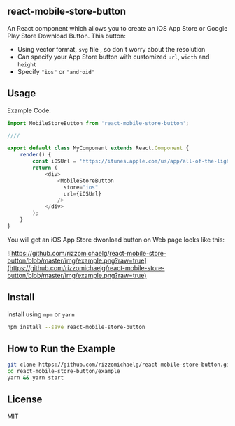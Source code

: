 ## react-mobile-store-button

An React component which allows you to create an iOS App Store or Google Play Store Download Button. This button:

* Using vector format, `svg` file , so don't worry about the resolution
* Can specify your App Store button with customized `url`, `width` and `height`
* Specify `"ios"` or `"android"`

## Usage

Example Code:

```js
import MobileStoreButton from 'react-mobile-store-button';

////

export default class MyComponent extends React.Component {
	render() {
		const iOSUrl = 'https://itunes.apple.com/us/app/all-of-the-lights/id959389722?mt=8';
		return (
			<div>
				<MobileStoreButton
				  store="ios"
				  url={iOSUrl}
				/>
			</div>
		);
	}
}

```

You will get an iOS App Store dwonload button on Web page looks like this:

![https://github.com/rizzomichaelg/react-mobile-store-button/blob/master/img/example.png?raw=true](https://github.com/rizzomichaelg/react-mobile-store-button/blob/master/img/example.png?raw=true)



## Install

install using `npm` or `yarn`

```bash
npm install --save react-mobile-store-button
```

## How to Run the Example

```bash
git clone https://github.com/rizzomichaelg/react-mobile-store-button.git
cd react-mobile-store-button/example
yarn && yarn start
```

## License
MIT

